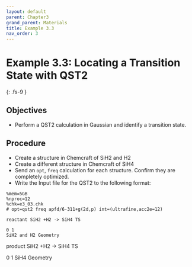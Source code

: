 ```yaml
---
layout: default
parent: Chapter3
grand_parent: Materials
title: Example 3.3
nav_order: 3
---
```


# Example 3.3: Locating a Transition State with QST2
{: .fs-9 }

## Objectives
- Perform a QST2 calculation in Gaussian and identify a transition state.

## Procedure
- Create a structure in Chemcraft of SiH2 and H2
- Create a different structure in Chemcraft of SiH4
- Send an `opt`, `freq` calculation for each structure. Confirm they are completely optimized.
- Write the Input file for the QST2 to the following format:
```
%mem=5GB
%nproc=12
%chk=e3_03.chk
# opt=qst2 freq apfd/6-311+g(2d,p) int=(ultrafine,acc2e=12)

reactant SiH2 +H2 -> SiH4 TS

0 1
SiH2 and H2 Geometry
```

product SiH2 +H2 -> SiH4 TS

0 1
SiH4 Geometry


 

```
